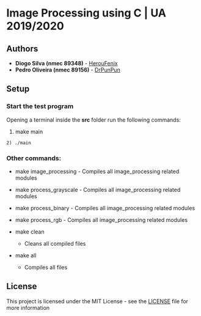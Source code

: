 ﻿# Image Processing using C | UA 2019/2020

## Authors

-   **Diogo Silva (nmec 89348)** - [HerouFenix](https://github.com/HerouFenix)
-   **Pedro Oliveira (nmec 89156)** - [DrPunPun](https://github.com/DrPunPun)


## Setup

### Start the test program
Opening a terminal inside the **src** folder run the following commands:
   1) make main

    2) ./main

### Other commands:

-	make image_processing
        -   Compiles all image_processing related modules

-	make process_grayscale
        -   Compiles all image_processing related modules

-	make process_binary
        -   Compiles all image_processing related modules

-	make process_rgb
        -   Compiles all image_processing related modules

-	make clean
	-	Cleans all compiled files

-	make all
	-	Compiles all files


## License

This project is licensed under the MIT License - see the [LICENSE](https://github.com/heroufenix/image-processing-using-c/blob/master/LICENSE) file for more information


